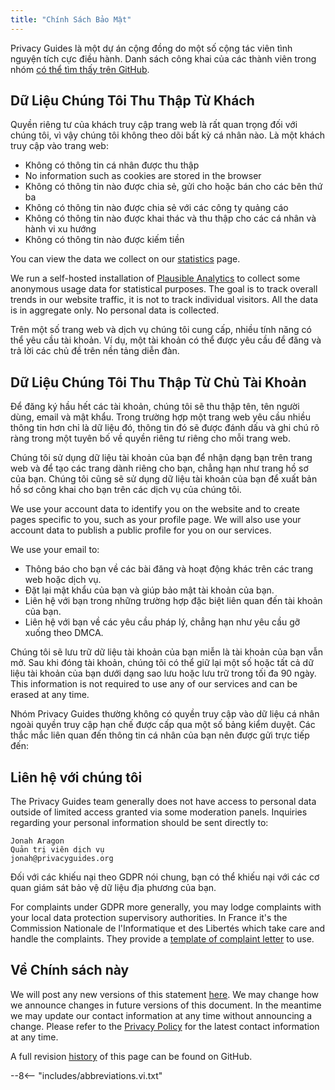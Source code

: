 ```yaml
---
title: "Chính Sách Bảo Mật"
---
```


Privacy Guides là một dự án cộng đồng do một số cộng tác viên tình nguyện tích cực điều hành. Danh sách công khai của các thành viên trong nhóm [có thể tìm thấy trên GitHub](https://github.com/orgs/privacyguides/people).

## Dữ Liệu Chúng Tôi Thu Thập Từ Khách

Quyền riêng tư của khách truy cập trang web là rất quan trọng đối với chúng tôi, vì vậy chúng tôi không theo dõi bất kỳ cá nhân nào. Là một khách truy cập vào trang web:

- Không có thông tin cá nhân được thu thập
- No information such as cookies are stored in the browser
- Không có thông tin nào được chia sẻ, gửi cho hoặc bán cho các bên thứ ba
- Không có thông tin nào được chia sẻ với các công ty quảng cáo
- Không có thông tin nào được khai thác và thu thập cho các cá nhân và hành vi xu hướng
- Không có thông tin nào được kiếm tiền

You can view the data we collect on our [statistics](statistics.md) page.

We run a self-hosted installation of [Plausible Analytics](https://plausible.io) to collect some anonymous usage data for statistical purposes. The goal is to track overall trends in our website traffic, it is not to track individual visitors. All the data is in aggregate only. No personal data is collected.

Trên một số trang web và dịch vụ chúng tôi cung cấp, nhiều tính năng có thể yêu cầu tài khoản. Ví dụ, một tài khoản có thể được yêu cầu để đăng và trả lời các chủ đề trên nền tảng diễn đàn.

## Dữ Liệu Chúng Tôi Thu Thập Từ Chủ Tài Khoản

Để đăng ký hầu hết các tài khoản, chúng tôi sẽ thu thập tên, tên người dùng, email và mật khẩu. Trong trường hợp một trang web yêu cầu nhiều thông tin hơn chỉ là dữ liệu đó, thông tin đó sẽ được đánh dấu và ghi chú rõ ràng trong một tuyên bố về quyền riêng tư riêng cho mỗi trang web.

Chúng tôi sử dụng dữ liệu tài khoản của bạn để nhận dạng bạn trên trang web và để tạo các trang dành riêng cho bạn, chẳng hạn như trang hồ sơ của bạn. Chúng tôi cũng sẽ sử dụng dữ liệu tài khoản của bạn để xuất bản hồ sơ công khai cho bạn trên các dịch vụ của chúng tôi.

We use your account data to identify you on the website and to create pages specific to you, such as your profile page. We will also use your account data to publish a public profile for you on our services.

We use your email to:

- Thông báo cho bạn về các bài đăng và hoạt động khác trên các trang web hoặc dịch vụ.
- Đặt lại mật khẩu của bạn và giúp bảo mật tài khoản của bạn.
- Liên hệ với bạn trong những trường hợp đặc biệt liên quan đến tài khoản của bạn.
- Liên hệ với bạn về các yêu cầu pháp lý, chẳng hạn như yêu cầu gỡ xuống theo DMCA.

Chúng tôi sẽ lưu trữ dữ liệu tài khoản của bạn miễn là tài khoản của bạn vẫn mở. Sau khi đóng tài khoản, chúng tôi có thể giữ lại một số hoặc tất cả dữ liệu tài khoản của bạn dưới dạng sao lưu hoặc lưu trữ trong tối đa 90 ngày. This information is not required to use any of our services and can be erased at any time.

Nhóm Privacy Guides thường không có quyền truy cập vào dữ liệu cá nhân ngoài quyền truy cập hạn chế được cấp qua một số bảng kiểm duyệt. Các thắc mắc liên quan đến thông tin cá nhân của bạn nên được gửi trực tiếp đến:

## Liên hệ với chúng tôi

The Privacy Guides team generally does not have access to personal data outside of limited access granted via some moderation panels. Inquiries regarding your personal information should be sent directly to:

```text
Jonah Aragon
Quản trị viên dịch vụ
jonah@privacyguides.org
```

Đối với các khiếu nại theo GDPR nói chung, bạn có thể khiếu nại với các cơ quan giám sát bảo vệ dữ liệu địa phương của bạn.

For complaints under GDPR more generally, you may lodge complaints with your local data protection supervisory authorities. In France it's the Commission Nationale de l'Informatique et des Libertés which take care and handle the complaints. They provide a [template of complaint letter](https://www.cnil.fr/en/plaintes) to use.

## Về Chính sách này

We will post any new versions of this statement [here](privacy-policy.md). We may change how we announce changes in future versions of this document. In the meantime we may update our contact information at any time without announcing a change. Please refer to the [Privacy Policy](privacy-policy.md) for the latest contact information at any time.

A full revision [history](https://github.com/privacyguides/privacyguides.org/commits/main/docs/about/privacy-policy.md) of this page can be found on GitHub.

--8<-- "includes/abbreviations.vi.txt"
